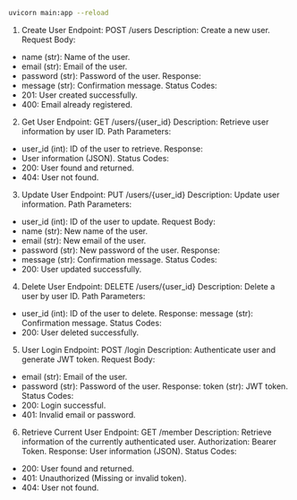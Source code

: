 

```bash
uvicorn main:app --reload 
```


1. Create User
Endpoint: POST /users
Description: Create a new user.
Request Body:
- name (str): Name of the user.
- email (str): Email of the user.
- password (str): Password of the user.
Response:
- message (str): Confirmation message.
Status Codes:
- 201: User created successfully.
- 400: Email already registered.
2. Get User
Endpoint: GET /users/{user_id}
Description: Retrieve user information by user ID.
Path Parameters:
- user_id (int): ID of the user to retrieve.
Response:
- User information (JSON).
Status Codes:
- 200: User found and returned.
- 404: User not found.
3. Update User
Endpoint: PUT /users/{user_id}
Description: Update user information.
Path Parameters:
- user_id (int): ID of the user to update.
Request Body:
- name (str): New name of the user.
- email (str): New email of the user.
- password (str): New password of the user.
Response:
- message (str): Confirmation message.
Status Codes:
- 200: User updated successfully.
4. Delete User
Endpoint: DELETE /users/{user_id}
Description: Delete a user by user ID.
Path Parameters:
- user_id (int): ID of the user to delete.
Response:
message (str): Confirmation message.
Status Codes:
- 200: User deleted successfully.
5. User Login
Endpoint: POST /login
Description: Authenticate user and generate JWT token.
Request Body:
- email (str): Email of the user.
- password (str): Password of the user.
Response:
token (str): JWT token.
Status Codes:
- 200: Login successful.
- 401: Invalid email or password.
6. Retrieve Current User
Endpoint: GET /member
Description: Retrieve information of the currently authenticated user.
Authorization: Bearer Token.
Response:
User information (JSON).
Status Codes:
- 200: User found and returned.
- 401: Unauthorized (Missing or invalid token).
- 404: User not found.





